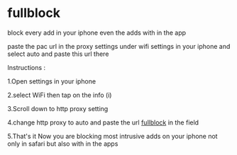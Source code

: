 # fullblock
block every add in your iphone even the adds with in the app

paste the pac url in the proxy settings under wifi settings in your iphone and select auto and paste this url there

Instructions :

1.Open settings in your iphone

2.select WiFi then tap on the info (i)

3.Scroll down to http proxy setting

4.change http proxy to auto and paste the url [fullblock](https://raw.githubusercontent.com/ramuthumu/fullblock/master/fullblock_script) in the field 

5.That's it Now you are blocking most intrusive adds on your iphone not only in safari but also with in the apps 

